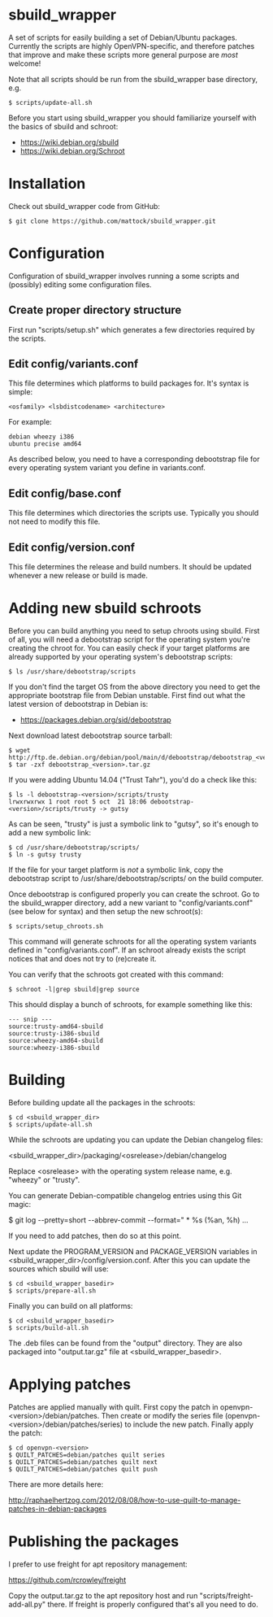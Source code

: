 sbuild_wrapper
==============

A set of scripts for easily building a set of Debian/Ubuntu packages. Currently 
the scripts are highly OpenVPN-specific, and therefore patches that improve and make these 
scripts more general purpose are _most_ welcome!

Note that all scripts should be run from the sbuild_wrapper base directory, e.g.

    $ scripts/update-all.sh

Before you start using sbuild_wrapper you should familiarize yourself with the 
basics of sbuild and schroot:

* https://wiki.debian.org/sbuild
* https://wiki.debian.org/Schroot

Installation
============

Check out sbuild_wrapper code from GitHub:

    $ git clone https://github.com/mattock/sbuild_wrapper.git

Configuration
=============

Configuration of sbuild_wrapper involves running a some scripts and (possibly) 
editing some configuration files.

Create proper directory structure
---------------------------------

First run "scripts/setup.sh" which generates a few directories required by the 
scripts.

Edit config/variants.conf
-------------------------

This file determines which platforms to build packages for. It's syntax is 
simple:

    <osfamily> <lsbdistcodename> <architecture>

For example:

    debian wheezy i386
    ubuntu precise amd64

As described below, you need to have a corresponding debootstrap file for every 
operating system variant you define in variants.conf.

Edit config/base.conf
---------------------

This file determines which directories the scripts use. Typically you should not 
need to modify this file.

Edit config/version.conf
------------------------

This file determines the release and build numbers. It should be updated 
whenever a new release or build is made.

Adding new sbuild schroots
==========================

Before you can build anything you need to setup chroots using sbuild. First of 
all, you will need a debootstrap script for the operating system you're creating 
the chroot for. You can easily check if your target platforms are already 
supported by your operating system's debootstrap scripts:

    $ ls /usr/share/debootstrap/scripts

If you don't find the target OS from the above directory you need to get the 
appropriate bootstrap file from Debian unstable. First find out what the latest 
version of debootstrap in Debian is:

* <https://packages.debian.org/sid/debootstrap>

Next download latest debootstrap source tarball:

    $ wget http://ftp.de.debian.org/debian/pool/main/d/debootstrap/debootstrap_<version>.tar.gz
    $ tar -zxf debootstrap_<version>.tar.gz

If you were adding Ubuntu 14.04 ("Trust Tahr"), you'd do a check like this:

    $ ls -l debootstrap-<version>/scripts/trusty
    lrwxrwxrwx 1 root root 5 oct  21 18:06 debootstrap-<version>/scripts/trusty -> gutsy

As can be seen, "trusty" is just a symbolic link to "gutsy", so it's enough to 
add a new symbolic link:

    $ cd /usr/share/debootstrap/scripts/
    $ ln -s gutsy trusty

If the file for your target platform is _not_ a symbolic link, copy the 
debootstrap script to /usr/share/debootstrap/scripts/ on the build computer.

Once debootstrap is configured properly you can create the schroot. Go to the 
sbuild_wrapper directory, add a new variant to "config/variants.conf" (see below 
for syntax) and then setup the new schroot(s):

    $ scripts/setup_chroots.sh

This command will generate schroots for all the operating system variants 
defined in "config/variants.conf". If an schroot already exists the script 
notices that and does not try to (re)create it.

You can verify that the schroots got created with this command:

    $ schroot -l|grep sbuild|grep source

This should display a bunch of schroots, for example something like this:

    --- snip ---
    source:trusty-amd64-sbuild
    source:trusty-i386-sbuild
    source:wheezy-amd64-sbuild
    source:wheezy-i386-sbuild


Building
========

Before building update all the packages in the schroots:

    $ cd <sbuild_wrapper_dir>
    $ scripts/update-all.sh

While the schroots are updating you can update the Debian changelog files:

\<sbuild_wrapper_dir\>/packaging/\<osrelease\>/debian/changelog

Replace \<osrelease\> with the operating system release name, e.g. "wheezy" or
"trusty".

You can generate Debian-compatible changelog entries using this Git magic:

$ git log --pretty=short --abbrev-commit --format="  * %s (%an, %h) <old>...<new>

If you need to add patches, then do so at this point.

Next update the PROGRAM_VERSION and PACKAGE_VERSION variables in 
\<sbuild_wrapper_dir\>/config/version.conf. After this you can update
the sources which sbuild will use:

    $ cd <sbuild_wrapper_basedir>
    $ scripts/prepare-all.sh

Finally you can build on all platforms:

    $ cd <sbuild_wrapper_basedir>
    $ scripts/build-all.sh

The .deb files can be found from the "output" directory. They are also packaged 
into "output.tar.gz" file at \<sbuild_wrapper_basedir\>.

Applying patches
================

Patches are applied manually with quilt. First copy the patch in 
openvpn-\<version\>/debian/patches. Then create or modify the series file 
(openvpn-\<version\>/debian/patches/series) to include the new patch. Finally 
apply the patch:

    $ cd openvpn-<version>
    $ QUILT_PATCHES=debian/patches quilt series
    $ QUILT_PATCHES=debian/patches quilt next
    $ QUILT_PATCHES=debian/patches quilt push

There are more details here:

<http://raphaelhertzog.com/2012/08/08/how-to-use-quilt-to-manage-patches-in-debian-packages>

Publishing the packages
=======================

I prefer to use freight for apt repository management:

<https://github.com/rcrowley/freight>

Copy the output.tar.gz to the apt repository host and run 
"scripts/freight-add-all.py" there. If freight is properly configured that's all 
you need to do.
